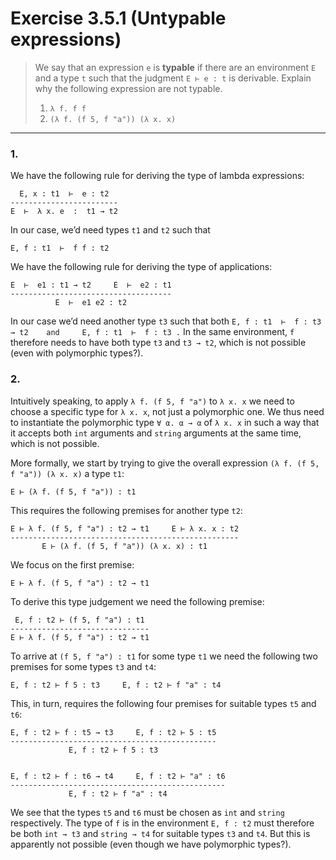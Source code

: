 # Exercise 3.5.1 (Untypable expressions)

> We say that an expression `e` is **typable** if there are an environment `E` and a type `t` such that the judgment `E ⊢ e : t` is derivable.
> Explain why the following expression are not typable.
> 1. `λ f. f f`
> 2. `(λ f. (f 5, f "a")) (λ x. x)`

---

### 1.

We have the following rule for deriving the type of lambda expressions:
```text
  E, x : t1  ⊢  e : t2
------------------------
E  ⊢  λ x. e  :  t1 → t2
```
In our case, we’d need types `t1` and `t2` such that
```text
E, f : t1  ⊢  f f : t2
```
We have the following rule for deriving the type of applications:
```text
E  ⊢  e1 : t1 → t2     E  ⊢  e2 : t1
------------------------------------
          E  ⊢  e1 e2 : t2
```
In our case we’d need another type `t3` such that both
``
E, f : t1  ⊢  f : t3 → t2    and     E, f : t1  ⊢  f : t3 .
``
In the same environment, `f` therefore needs to have both type `t3` and `t3 → t2`, which is not possible (even with polymorphic types?).

### 2.

Intuitively speaking, to apply `λ f. (f 5, f "a")` to `λ x. x` we need to choose a specific type for `λ x. x`, not just a polymorphic one.
We thus need to instantiate the polymorphic type `∀ α. α → α` of `λ x. x` in such a way that it accepts both `int` arguments and `string` arguments at the same time, which is not possible.

More formally, we start by trying to give the overall expression `(λ f. (f 5, f "a")) (λ x. x)` a type `t1`:
```text
E ⊢ (λ f. (f 5, f "a")) : t1
```
This requires the following premises for another type `t2`:
```text
E ⊢ λ f. (f 5, f "a") : t2 → t1     E ⊢ λ x. x : t2
---------------------------------------------------
       E ⊢ (λ f. (f 5, f "a")) (λ x. x) : t1
```
We focus on the first premise:
```text
E ⊢ λ f. (f 5, f "a") : t2 → t1
```
To derive this type judgement we need the following premise:
```text
 E, f : t2 ⊢ (f 5, f "a") : t1
-------------------------------
E ⊢ λ f. (f 5, f "a") : t2 → t1
```
To arrive at `(f 5, f "a") : t1` for some type `t1` we need the following two premises for some types `t3` and `t4`:
```text
E, f : t2 ⊢ f 5 : t3     E, f : t2 ⊢ f "a" : t4
```
This, in turn, requires the following four premises for suitable types `t5` and `t6`:
```text
E, f : t2 ⊢ f : t5 → t3     E, f : t2 ⊢ 5 : t5
----------------------------------------------
             E, f : t2 ⊢ f 5 : t3


E, f : t2 ⊢ f : t6 → t4     E, f : t2 ⊢ "a" : t6
------------------------------------------------
             E, f : t2 ⊢ f "a" : t4
```
We see that the types `t5` and `t6` must be chosen as `int` and `string` respectively.
The type of `f` is in the environment `E, f : t2` must therefore be both `int → t3` and `string → t4` for suitable types `t3` and `t4`.
But this is apparently not possible (even though we have polymorphic types?).
